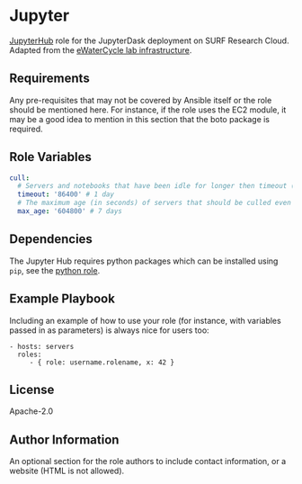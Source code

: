 Jupyter
=======

[JupyterHub](https://jupyter.org/hub) role for the JupyterDask deployment on SURF Research Cloud. Adapted from the [eWaterCycle lab infrastructure](https://github.com/eWaterCycle/infra).

Requirements
------------

Any pre-requisites that may not be covered by Ansible itself or the role should be mentioned here. For instance, if the role uses the EC2 module, it may be a good idea to mention in this section that the boto package is required.

Role Variables
--------------

```yaml
cull:
  # Servers and notebooks that have been idle for longer then timeout (in seconds) will be culled.
  timeout: '86400' # 1 day
  # The maximum age (in seconds) of servers that should be culled even if they are active.
  max_age: '604800' # 7 days
```

Dependencies
------------

The Jupyter Hub requires python packages which can be installed using `pip`, see the [python role](../python).

Example Playbook
----------------

Including an example of how to use your role (for instance, with variables passed in as parameters) is always nice for users too:

    - hosts: servers
      roles:
         - { role: username.rolename, x: 42 }

License
-------

Apache-2.0

Author Information
------------------

An optional section for the role authors to include contact information, or a website (HTML is not allowed).
